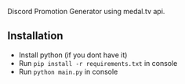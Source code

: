Discord Promotion Generator using medal.tv api.

## Installation

- Install python (if you dont have it) 
- Run ```pip install -r requirements.txt``` in console
- Run ```python main.py``` in console
